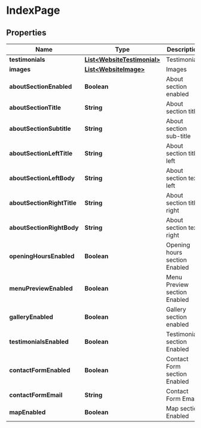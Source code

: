 
# IndexPage

## Properties
Name | Type | Description | Notes
------------ | ------------- | ------------- | -------------
**testimonials** | [**List&lt;WebsiteTestimonial&gt;**](WebsiteTestimonial.md) | Testimonials |  [optional]
**images** | [**List&lt;WebsiteImage&gt;**](WebsiteImage.md) | Images |  [optional]
**aboutSectionEnabled** | **Boolean** | About section enabled |  [optional]
**aboutSectionTitle** | **String** | About section title |  [optional]
**aboutSectionSubtitle** | **String** | About section sub-title |  [optional]
**aboutSectionLeftTitle** | **String** | About section title left |  [optional]
**aboutSectionLeftBody** | **String** | About section text left |  [optional]
**aboutSectionRightTitle** | **String** | About section title right |  [optional]
**aboutSectionRightBody** | **String** | About section text right |  [optional]
**openingHoursEnabled** | **Boolean** | Opening hours section Enabled |  [optional]
**menuPreviewEnabled** | **Boolean** | Menu Preview section Enabled |  [optional]
**galleryEnabled** | **Boolean** | Gallery section enabled |  [optional]
**testimonialsEnabled** | **Boolean** | Testimonials section Enabled |  [optional]
**contactFormEnabled** | **Boolean** | Contact Form section Enabled |  [optional]
**contactFormEmail** | **String** | Contact Form Email |  [optional]
**mapEnabled** | **Boolean** | Map section Enabled |  [optional]




